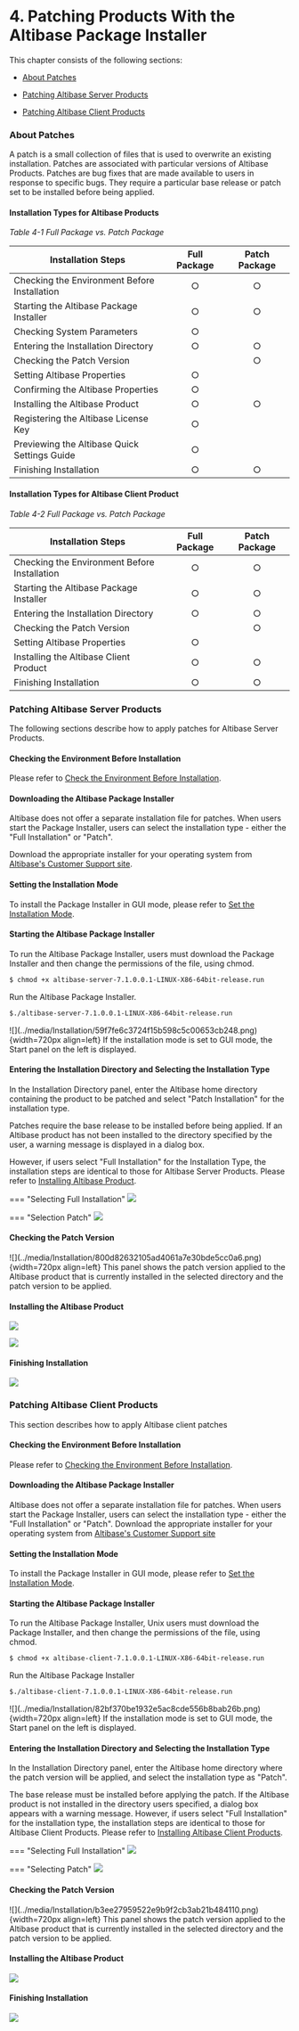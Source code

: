 # 4. Patching Products With the Altibase Package Installer

This chapter consists of the following sections:

-   [About Patches](#about-patches)

-   [Patching Altibase Server Products](#patching-altibase-server-products)

-   [Patching Altibase Client Products](#patching-altibase-client-products)

### About Patches

A patch is a small collection of files that is used to overwrite an existing installation. Patches are associated with particular versions of Altibase Products. Patches are bug fixes that are made available to users in response to specific bugs. They require a particular base release or patch set to be installed before being applied.

#### Installation Types for Altibase Products

*Table 4-1 Full Package vs. Patch Package*

| Installation Steps                           | Full Package | Patch Package |
| -------------------------------------------- | :----------: | :-----------: |
| Checking the Environment Before Installation | ○            | ○             |
| Starting the Altibase Package Installer      | ○            | ○             |
| Checking System Parameters                   | ○            |               |
| Entering the Installation Directory          | ○            | ○             |
| Checking the Patch Version                   |              | ○             |
| Setting Altibase Properties                  | ○            |               |
| Confirming the Altibase Properties           | ○            |               |
| Installing the Altibase Product              | ○            | ○             |
| Registering the Altibase License Key         | ○            |               |
| Previewing the Altibase Quick Settings Guide | ○            |               |
| Finishing Installation                       | ○            | ○             |

#### Installation Types for Altibase Client Product

*Table 4-2 Full Package vs. Patch Package*

| Installation Steps                           | Full Package | Patch Package |
| -------------------------------------------- | :----------: | :-----------: |
| Checking the Environment Before Installation | ○            | ○             |
| Starting the Altibase Package Installer      | ○            | ○             |
| Entering the Installation Directory          | ○            | ○             |
| Checking the Patch Version                   |              | ○             |
| Setting Altibase Properties                  | ○            |               |
| Installing the Altibase Client Product       | ○            | ○             |
| Finishing Installation                       | ○            | ○             |

### Patching Altibase Server Products

The following sections describe how to apply patches for Altibase Server Products.

#### Checking the Environment Before Installation

Please refer to [Check the Environment Before Installation](../Installation%20Guide/2.-Installing-Products-with-the-Altibase-Package-Installer.md#check-the-environment-before-installation).

#### Downloading the Altibase Package Installer

Altibase does not offer a separate installation file for patches. When users start the Package Installer, users can select the installation type - either the "Full Installation" or "Patch". 

Download the appropriate installer for your operating system from [Altibase's Customer Support site](http://support.altibase.com/en/).

#### Setting the Installation Mode

To install the Package Installer in GUI mode, please refer to [Set the Installation Mode](../Installation%20Guide/2.-Installing-Products-with-the-Altibase-Package-Installer.md#set-the-installation-mode).

#### Starting the Altibase Package Installer

To run the Altibase Package Installer, users must download the Package Installer and then change the permissions of the file, using chmod.

```bash
$ chmod +x altibase-server-7.1.0.0.1-LINUX-X86-64bit-release.run
```

Run the Altibase Package Installer.

```bash
$./altibase-server-7.1.0.0.1-LINUX-X86-64bit-release.run
```

<div class="image_description" markdown>
![](../media/Installation/59f7fe6c3724f15b598c5c00653cb248.png){width=720px align=left}
If the installation mode is set to GUI mode, the Start panel on the left is displayed.
</div>

#### Entering the Installation Directory and Selecting the Installation Type

In the Installation Directory panel, enter the Altibase home directory containing the product to be patched and select "Patch Installation" for the installation type.

Patches require the base release to be installed before being applied. If an Altibase product has not been installed to the directory specified by the user, a warning message is displayed in a dialog box.

However, if users select "Full Installation" for the Installation Type, the installation steps are identical to those for Altibase Server Products. Please refer to [Installing Altibase Product](../Installation%20Guide/2.-Installing-Products-with-the-Altibase-Package-Installer.md#install-the-altibase-product).

=== "Selecting Full Installation"
    ![](../media/Installation/bbff2cabe80da637a9d03e13254fd2f3.png)

=== "Selection Patch"
    ![](../media/Installation/1644616d68b460524e9eba4c092ee48e.png)

#### Checking the Patch Version

<div class="image_description" markdown>
![](../media/Installation/800d82632105ad4061a7e30bde5cc0a6.png){width=720px align=left}
This panel shows the patch version applied to the Altibase product that is currently installed in the selected directory and the patch version to be applied.
</div>

#### Installing the Altibase Product

![](../media/Installation/6d2b21fbcb5ca41fc3bdfbc8e3fe28ca.png)

![](../media/Installation/ac6d3f947ace6d4e61cb87d657ff69b4.png)

#### Finishing Installation 

![](../media/Installation/3d1acebf316253b0a82326d731fb42ab.png)

### Patching Altibase Client Products

This section describes how to apply Altibase client patches

#### Checking the Environment Before Installation

Please refer to [Checking the Environment Before Installation](#checking-the-environment-before-installation).

#### Downloading the Altibase Package Installer

Altibase does not offer a separate installation file for patches. When users start the Package Installer, users can select the installation type - either the "Full Installation" or "Patch". Download the appropriate installer for your operating system from [Altibase's Customer Support site](http://support.altibase.com/en/)

#### Setting the Installation Mode

To install the Package Installer in GUI mode, please refer to [Set the Installation Mode](../Installation%20Guide/2.-Installing-Products-with-the-Altibase-Package-Installer.md#set-the-installation-mode).

#### Starting the Altibase Package Installer

To run the Altibase Package Installer, Unix users must download the Package Installer, and then change the permissions of the file, using chmod.

```bash
$ chmod +x altibase-client-7.1.0.0.1-LINUX-X86-64bit-release.run
```

Run the Altibase Package Installer

```bash
$./altibase-client-7.1.0.0.1-LINUX-X86-64bit-release.run
```

<div class="image_description" markdown>
![](../media/Installation/82bf370be1932e5ac8cde556b8bab26b.png){width=720px align=left}
If the installation mode is set to GUI mode, the Start panel on the left is displayed.
</div>

#### Entering the Installation Directory and Selecting the Installation Type

In the Installation Directory panel, enter the Altibase home directory where the patch version will be applied, and select the installation type as "Patch".

The base release must be installed before applying the patch. If the Altibase product is not installed in the directory users specified, a dialog box appears with a warning message. However, if users select "Full Installation" for the installation type, the installation steps are identical to those for Altibase Client Products. Please refer to [Installing Altibase Client Products](../Installation%20Guide/2.-Installing-Products-with-the-Altibase-Package-Installer.md#installing-altibase-client-products).

=== "Selecting Full Installation"
    ![](../media/Installation/c0bad3adf916f5b93bf69538ab3b21aa.png)

=== "Selecting Patch"
    ![](../media/Installation/ae976b614f8cef90749c57fac08217b8.png)

#### Checking the Patch Version

<div class="image_description" markdown>
![](../media/Installation/b3ee27959522e9b9f2cb3ab21b484110.png){width=720px align=left}
This panel shows the patch version applied to the Altibase product that is currently installed in the selected directory and the patch version to be applied. 
</div>

#### Installing the Altibase Product

![](../media/Installation/cba69e5fbcd4abe5851c0d9320a4af0e.png)

#### Finishing Installation

![](../media/Installation/4fdf2f39646963c5ba906294335d83fe.png)

